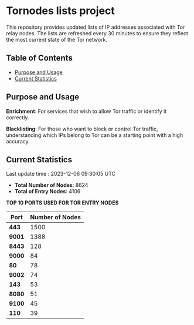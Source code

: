 # Tornodes lists project

This repository provides updated lists of IP addresses associated with Tor relay nodes. The lists are refreshed every 30 minutes to ensure they reflect the most current state of the Tor network.

## Table of Contents

- [Purpose and Usage](#purpose-and-usage)
- [Current Statistics](#current-statistics)


## Purpose and Usage

**Enrichment**: For services that wish to allow Tor traffic or identify it correctly.

**Blacklisting**: For those who want to block or control Tor traffic, understanding which IPs belong to Tor can be a starting point with a high accuracy.

## Current Statistics

Last update time : 2023-12-06 09:30:05 UTC

- **Total Number of Nodes**: 8624
- **Total of Entry Nodes**: 4106

**TOP 10 PORTS USED FOR TOR ENTRY NODES**

| **Port** | **Number of Nodes** |
|------|-----------------|
| **443**   | 1500  |
| **9001**   | 1388  |
| **8443**   | 128  |
| **9000**   | 84  |
| **80**   | 78  |
| **9002**   | 74  |
| **143**   | 53  |
| **8080**   | 51  |
| **9100**   | 45  |
| **110**   | 39  |

